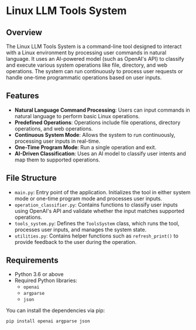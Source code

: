 # Linux LLM Tools System

## Overview
The Linux LLM Tools System is a command-line tool designed to interact with a Linux environment by processing user commands in natural language. It uses an AI-powered model (such as OpenAI's API) to classify and execute various system operations like file, directory, and web operations. The system can run continuously to process user requests or handle one-time programmatic operations based on user inputs.

## Features
- **Natural Language Command Processing**: Users can input commands in natural language to perform basic Linux operations.
- **Predefined Operations**: Operations include file operations, directory operations, and web operations.
- **Continuous System Mode**: Allows the system to run continuously, processing user inputs in real-time.
- **One-Time Program Mode**: Run a single operation and exit.
- **AI-Driven Classification**: Uses an AI model to classify user intents and map them to supported operations.

## File Structure
- `main.py`: Entry point of the application. Initializes the tool in either system mode or one-time program mode and processes user inputs.
- `operation_classifier.py`: Contains functions to classify user inputs using OpenAI's API and validate whether the input matches supported operations.
- `tools_system.py`: Defines the `ToolsSystem` class, which runs the tool, processes user inputs, and manages the system state.
- `utilities.py`: Contains helper functions such as `refresh_print()` to provide feedback to the user during the operation.

## Requirements
- Python 3.6 or above
- Required Python libraries:
  - `openai`
  - `argparse`
  - `json`

You can install the dependencies via pip:
```bash
pip install openai argparse json
